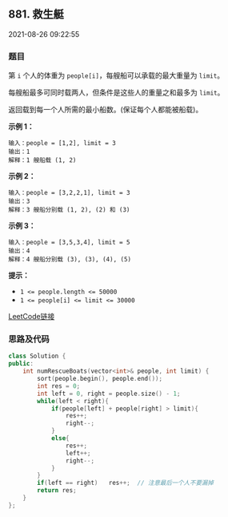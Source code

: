 ## 881. 救生艇

2021-08-26 09:22:55

### 题目

第 ``i`` 个人的体重为 ``people[i]``，每艘船可以承载的最大重量为 ``limit``。

每艘船最多可同时载两人，但条件是这些人的重量之和最多为 ``limit``。

返回载到每一个人所需的最小船数。(保证每个人都能被船载)。



**示例 1：**

```
输入：people = [1,2], limit = 3
输出：1
解释：1 艘船载 (1, 2)
```

**示例 2：**

```
输入：people = [3,2,2,1], limit = 3
输出：3
解释：3 艘船分别载 (1, 2), (2) 和 (3)
```

**示例 3：**

```
输入：people = [3,5,3,4], limit = 5
输出：4
解释：4 艘船分别载 (3), (3), (4), (5)
```

**提示：**


- ``1 <= people.length <= 50000``
- ``1 <= people[i] <= limit <= 30000``



[LeetCode链接](https://leetcode-cn.com/problems/boats-to-save-people/)

### 思路及代码

```cpp
class Solution {
public:
    int numRescueBoats(vector<int>& people, int limit) {
        sort(people.begin(), people.end());
        int res = 0;
        int left = 0, right = people.size() - 1;
        while(left < right){
            if(people[left] + people[right] > limit){
                res++;
                right--;
            }
            else{
                res++;
                left++;
                right--;
            }
        }
        if(left == right)   res++;  // 注意最后一个人不要漏掉
        return res;
    }
};
```